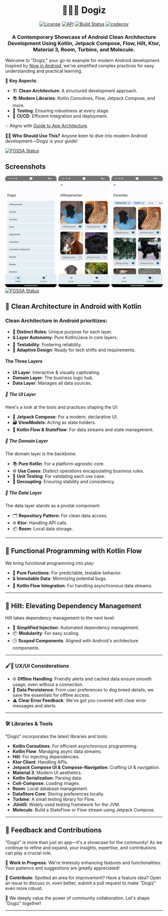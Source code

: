 <h1 align="center">🐾🐶✨ Dogiz</h1>

<p align="center">
  <a href="https://opensource.org/licenses/MIT"><img alt="License" src="https://img.shields.io/badge/License-MIT-blue.svg"/></a>
  <a href="https://android-arsenal.com/api?level=21"><img alt="API" src="https://img.shields.io/badge/API-21%2B-brightgreen.svg?style=flat"/></a>
  <a href="https://github.com/RubyLichtenstein/Dogiz/actions"><img alt="Build Status" src="https://github.com/RubyLichtenstein/Dogiz/workflows/Android%20CI/badge.svg"/></a>
  <a href="https://codecov.io/github/RubyLichtenstein/Dogiz"><img alt="codecov" src="https://codecov.io/github/RubyLichtenstein/Dogiz/graph/badge.svg?token=0cHmYjFWnV"/></a>
</p>

<h3 align="center">A Contemporary Showcase of Android Clean Architecture  Development Using Kotlin, Jetpack Compose, Flow, Hilt, Ktor, Material 3, Room, Turbine, and Molecule.</h3>

Welcome to "Dogiz," your go-to example for modern Android development. Inspired
by [Now in Android](https://github.com/android/nowinandroid), we've simplified complex practices for
easy understanding and practical learning.

🎯 **Key Aspects**:

- 🏗️ **Clean Architecture**: A structured development approach.
- 📚 **Modern Libraries**: Kotlin Coroutines, Flow, Jetpack Compose, and more.
- 🧪 **Testing**: Ensuring robustness at every stage.
- 🔄 **CI/CD**: Efficient integration and deployment.

💡 Aligns with [Guide to App Architecture](https://developer.android.com/topic/architecture).

👨‍💻 **Who Should Use This?**
Anyone keen to dive into modern Android development—Dogiz is your guide!


[![FOSSA Status](https://app.fossa.com/api/projects/git%2Bgithub.com%2FRubyLichtenstein%2FDogiz.svg?type=large)](https://app.fossa.com/projects/git%2Bgithub.com%2FRubyLichtenstein%2FDogiz?ref=badge_large)

## Screenshots

![screenshots](./art/screenshots.png)
[![FOSSA Status](https://app.fossa.com/api/projects/git%2Bgithub.com%2FRubyLichtenstein%2FDogiz.svg?type=shield)](https://app.fossa.com/projects/git%2Bgithub.com%2FRubyLichtenstein%2FDogiz?ref=badge_shield)

[//]: # (![app]&#40;./art/gifs/dogiz-gif2.gif&#41;)

## 🧱 Clean Architecture in Android with Kotlin

### Clean Architecture in Android prioritizes:

- 🎯 **Distinct Roles**: Unique purpose for each layer.
- 🔒 **Layer Autonomy**: Pure Kotlin/Java in core layers.
- 🧪 **Testability**: Fostering reliability.
- 🚀 **Adaptive Design**: Ready for tech shifts and requirements.

#### The Three Layers

- **UI Layer**: Interactive & visually captivating.
- **Domain Layer**: The business logic hub.
- **Data Layer**: Manages all data sources.

##### 🎨 The UI Layer

Here's a look at the tools and practices shaping the UI:

- 🎨 **Jetpack Compose**: For a modern, declarative UI.
- 🗃️ **ViewModels**: Acting as state holders.
- 🌊 **Kotlin Flow & StateFlow**: For data streams and state management.

##### 💼 The Domain Layer

The domain layer is the backbone:

- 📚 **Pure Kotlin**: For a platform-agnostic core.
- ⚙️ **Use Cases**: Distinct operations encapsulating business rules.
- 🧪 **Unit Testing**: For validating each use case.
- 🚀 **Decoupling**: Ensuring stability and consistency.

##### 💾 The Data Layer

The data layer stands as a pivotal component:

- 🗂️ **Repository Pattern**: For clean data access.
- 🌐 **Ktor**: Handling API calls.
- 📦 **Room**: Local data storage.

---

## 🍃 Functional Programming with Kotlin Flow

We bring functional programming into play:

- 🧮 **Pure Functions**: For predictable, testable behavior.
- 🔒 **Immutable Data**: Minimizing potential bugs.
- 🌊 **Kotlin Flow Integration**: For handling asynchronous data streams.

---

## 💉 Hilt: Elevating Dependency Management

Hilt takes dependency management to the next level:

- 🎯 **Simplified Injection**: Automated dependency management.
- 📦 **Modularity**: For easy scaling.
- 🕒 **Scoped Components**: Aligned with Android's architecture components.

---

### 🖌️🎨 UX/UI Considerations

- 🌐 **Offline Handling**: Friendly alerts and cached data ensure smooth usage, even without a
  connection.
- 💾 **Data Persistence**: From user preferences to dog breed details, we save the essentials for
  offline access.
- ⚠️ **Clear Error Feedback**: We've got you covered with clear error messages and alerts.

---

### 🛠️ Libraries & Tools

"Dogiz" incorporates the latest libraries and tools:

- **Kotlin Coroutines**: For efficient asynchronous programming.
- **Kotlin Flow**: Managing async data streams.
- **Hilt**: For injecting dependencies.
- **Ktor Client**: Handling APIs.
- **Jetpack Compose UI & Compose-Navigation**: Crafting UI & navigation.
- **Material 3**: Modern UI aesthetics.
- **Kotlin Serialization**: Parsing data.
- **Coil-Compose**: Loading images.
- **Room**: Local database management.
- **DataStore Core**: Storing preferences locally.
- **Turbine**: A small testing library for Flow.
- **JUnit5**: Widely used testing framework for the JVM.
- **Molecule**: Build a StateFlow or Flow stream using Jetpack Compose.

---

## 🤝 Feedback and Contributions

"Dogiz" is more than just an app—it's a showcase for the community! As we continue to refine and
expand, your insights, expertise, and contributions can play a crucial role.

🚧 **Work in Progress**: We're tirelessly enhancing features and functionalities. Your patience and
suggestions are greatly appreciated!

👐 **Contribute**: Spotted an area for improvement? Have a feature idea? Open an issue to discuss or,
even better, submit a pull request to make "Dogiz" even more robust.

🙏 We deeply value the power of community collaboration. Let's shape "Dogiz" together!

---